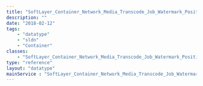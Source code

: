 ```yaml
---
title: "SoftLayer_Container_Network_Media_Transcode_Job_Watermark_Position"
description: ""
date: "2018-02-12"
tags:
    - "datatype"
    - "sldn"
    - "Container"
classes:
    - "SoftLayer_Container_Network_Media_Transcode_Job_Watermark_Position"
type: "reference"
layout: "datatype"
mainService : "SoftLayer_Container_Network_Media_Transcode_Job_Watermark_Position"
---
```

